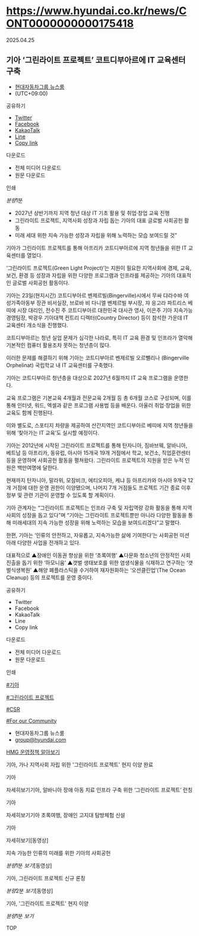 # https://www.hyundai.co.kr/news/CONT0000000000175418

2025.04.25

## 기아 ‘그린라이트 프로젝트’ 코트디부아르에 IT 교육센터 구축

* [현대자동차그룹 뉴스룸](/news/byline-45)
* 
  (UTC+09:00)

공유하기

* [Twitter](# "새창으로 열림")
* [Facebook](# "새창으로 열림")
* [KakaoTalk](# "새창으로 열림")
* [Line](# "새창으로 열림")
* [Copy link](#)

다운로드

* 전체 미디어 다운로드
* 원문 다운로드

인쇄

*분량*1분

* 2027년 상반기까지 지역 청년 대상 IT 기초 활용 및 취업·창업 교육 진행
* 그린라이트 프로젝트, 지역사회 성장과 자립 돕는 기아의 대표 글로벌 사회공헌 활동
* 미래 세대 위한 지속 가능한 성장과 자립을 위해 노력하는 모습 보여드릴 것”



기아가 그린라이트 프로젝트를 통해 아프리카 코트디부아르에 지역 청년들을 위한 IT 교육센터를 열었다.

‘그린라이트 프로젝트(Green Light Project)’는 지원이 필요한 지역사회에 경제, 교육, 보건, 환경 등 성장과 자립을 위한 다양한 프로그램과 인프라를 제공하는 기아의 대표적인 글로벌 사회공헌 활동이다.

기아는 23일(현지시간) 코트디부아르 벤제르빌(Bingerville)시에서 무싸 댜라수바 여성가족아동부 장관 비서실장, 브로바 비 다니엘 벤제르빌 부시장, 쟈 응고라 파트리스 베띠에 시장 대리인, 전수진 주 코트디부아르 대한민국 대사관 영사, 이은주 기아 지속가능경영팀장, 박광우 기아대책 컨트리 디렉터(Country Director) 등이 참석한 가운데 IT 교육센터 개소식을 진행했다.

코트디부아르는 청년 실업 문제가 심각한 나라로, 특히 IT 교육 환경 및 인프라가 열악해 기본적인 컴퓨터 활용조차 못하는 청년층이 많다.

이러한 문제를 해결하기 위해 기아는 코트디부아르 벤제르빌 오르뺄리나 (Bingerville Orphelinat) 국립학교 내 IT 교육센터를 구축했다.

기아는 코트디부아르 청년층을 대상으로 2027년 6월까지 IT 교육 프로그램을 운영한다.

교육 프로그램은 기본교육 4개월과 전문교육 2개월 등 총 6개월 코스로 구성되며, 이를 통해 인터넷, 워드, 엑셀과 같은 프로그램 사용법 등을 배운다. 아울러 취업·창업을 위한 교육도 함께 진행된다.

이와 별도로, 스포티지 차량을 제공하여 산간지역인 코트디부아르 베띠에 지역 청년들을 위해 ‘찾아가는 IT 교육’도 실시할 예정이다.

기아는 2012년에 시작된 그린라이트 프로젝트를 통해 탄자니아, 짐바브웨, 알바니아, 베트남 등 아프리카, 동유럽, 아시아 15개국 19개 거점에서 학교, 보건소, 직업훈련센터 등을 운영하며 사회공헌 활동을 펼쳐왔다. 그린라이트 프로젝트의 지원을 받은 누적 인원은 백만여명에 달한다.

현재까지 탄자니아, 말라위, 모잠비크, 에티오피아, 케냐 등 아프리카와 아시아 9개국 12개 거점에 대한 운영 권한이 이양됐으며, 나머지 7개 거점들도 프로젝트 기간 종료 이후 정부 및 관련 기관이 운영할 수 있도록 할 계획이다.

기아 관계자는 “그린라이트 프로젝트는 인프라 구축 및 자립역량 강화 활동을 통해 지역사회의 성장을 돕고 있다”며 “기아는 그린라이트 프로젝트뿐만 아니라 다양한 활동을 통해 미래세대의 지속 가능한 성장을 위해 노력하는 모습을 보여드리겠다”고 말했다.

한편, 기아는 ‘인류의 안전하고, 자유롭고, 지속가능한 삶에 기여한다’는 사회공헌 미션 아래 다양한 사업을 전개하고 있다.

대표적으로 ▲장애인 이동권 향상을 위한 ‘초록여행’ ▲다문화 청소년의 안정적인 사회 진출을 돕기 위한 ‘하모니움’ ▲갯벌 생태보호를 위한 염생식물을 식재하고 연구하는 ‘갯벌식생복원’ ▲해양 폐플라스틱을 수거하여 재자원화하는 ‘오션클린업’(The Ocean Cleanup) 등의 프로젝트를 운영 중이다.



공유하기

* Twitter
* Facebook
* KakaoTalk
* Line
* Copy link

다운로드

* 전체 미디어 다운로드
* 원문 다운로드

인쇄

[#기아](/tag/723)

[#그린라이트 프로젝트](/tag/2446)

[#CSR](/tag/1957)

[#For our Community](/tag/1974)

* 현대자동차그룹 뉴스룸
* [group@hyundai.com](mailto:group@hyundai.com)

[HMG 운영정책 알아보기](/footer/operationRegist)

기아, 가나 지역사회 자립 위한 '그린라이트 프로젝트' 현지 이양 완료

기아

 자세히보기기아, 알바니아 장애 아동 치료 인프라 구축 위한 ‘그린라이트 프로젝트’ 런칭

기아

 자세히보기기아 초록여행, 장애인 고지대 탐방체험 신설

기아

 자세히보기[동영상]

지속 가능한 인류의 미래를 위한 기아의 사회공헌

*분량*1분 *보기*[동영상]

기아, 그린라이트 프로젝트 신규 론칭

*분량*2분 *보기*[동영상]

기아, '그린라이트 프로젝트' 현지 이양

*분량*1분 *보기*

TOP
